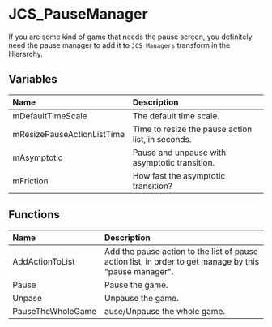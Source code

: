 # JCS_PauseManager

If you are some kind of game that needs the pause screen, you definitely
need the pause manager to add it to `JCS_Managers` transform in the Hierarchy.

## Variables

| Name                       | Description                                       |
|:---------------------------|:--------------------------------------------------|
| mDefaultTimeScale          | The default time scale.                           |
| mResizePauseActionListTime | Time to resize the pause action list, in seconds. |
| mAsymptotic                | Pause and unpause with asymptotic transition.     |
| mFriction                  | How fast the asymptotic transition?               |

## Functions

| Name              | Description                                                                                            |
|:------------------|:-------------------------------------------------------------------------------------------------------|
| AddActionToList   | Add the pause action to the list of pause action list, in order to get manage by this "pause manager". |
| Pause             | Pause the game.                                                                                        |
| Unpase            | Unpause the game.                                                                                      |
| PauseTheWholeGame | ause/Unpause the whole game.                                                                           |

